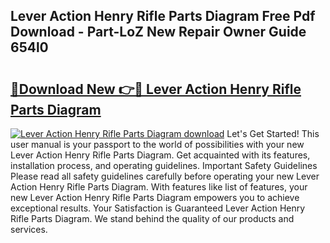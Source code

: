 ## Lever Action Henry Rifle Parts Diagram Free Pdf Download - Part-LoZ New Repair Owner Guide 654l0

# <h2><a href="http://dfo547.blite.top/?on=Lever+Action+Henry+Rifle+Parts+Diagram">🔗Download New 👉🔴 Lever Action Henry Rifle Parts Diagram</a></h2>

[![Lever Action Henry Rifle Parts Diagram download](https://i.imgur.com/lujVjoI.png)](http://dfo547.blite.top/?on=Lever+Action+Henry+Rifle+Parts+Diagram)
Let's Get Started! This user manual is your passport to the world of possibilities with your new Lever Action Henry Rifle Parts Diagram. Get acquainted with its features, installation process, and operating guidelines. Important Safety Guidelines Please read all safety guidelines carefully before operating your new Lever Action Henry Rifle Parts Diagram. With features like list of features, your new Lever Action Henry Rifle Parts Diagram empowers you to achieve exceptional results. Your Satisfaction is Guaranteed Lever Action Henry Rifle Parts Diagram. We stand behind the quality of our products and services.
